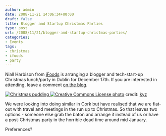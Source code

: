 ```yaml
---
author: admin
date: 2008-11-21 14:06:34+00:00
draft: false
title: Blogger and Startup Christmas Parties
type: post
url: /2008/11/21/blogger-and-startup-christmas-parties/
categories:
- Events
tags:
- christmas
- ifoods
- party
---
```


Niall Harbison from [iFoods](http://www.ifoods.tv/) is arranging a blogger and tech-start-up Christmas lunch/party in Dublin for December 17th. If you are interested in attending, leave a comment [on the blog](http://www.ifoods.tv/blog/bloggers-christmas-lunch/).

[![Christmas pudding](http://farm3.static.flickr.com/2358/2136866748_8949027899_m.jpg)
](http://www.flickr.com/photos/77047514@N00/2136866748/)
[![Creative Commons License](https://argolon.com/wp-content/plugins/photo-dropper/images/cc.png)
](http://creativecommons.org/licenses/by/2.0/) [photo](http://www.photodropper.com/photos/) credit: [kyz](http://www.flickr.com/photos/77047514@N00/2136866748/)

We were looking into doing similar in Cork but have realised that we are flat-out with travel and meetings in the run up to Christmas. So that leaves two options - someone else grab the baton and arrange it instead of us or have a post-Christmas party in the horrible dead time around mid January. 

Preferences?
